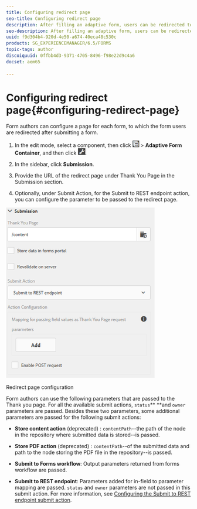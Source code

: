 ```yaml
---
title: Configuring redirect page
seo-title: Configuring redirect page
description: After filling an adaptive form, users can be redirected to a webpage that form authors can configure while creating the form.
seo-description: After filling an adaptive form, users can be redirected to a webpage that form authors can configure while creating the form.
uuid: f9d304b4-920d-4e50-a674-40eca48c530c
products: SG_EXPERIENCEMANAGER/6.5/FORMS
topic-tags: author
discoiquuid: 0ffbb4d3-9371-4705-8496-f98e22d9c4a6
docset: aem65

---
```


# Configuring redirect page{#configuring-redirect-page}

Form authors can configure a page for each form, to which the form users are redirected after submitting a form.

1. In the edit mode, select a component, then click ![field-level](assets/field-level.png) &gt; **Adaptive Form Container**, and then click ![cmppr](assets/cmppr.png).

1. In the sidebar, click **Submission**.  

1. Provide the URL of the redirect page under Thank You Page in the Submission section.  
1. Optionally, under Submit Action, for the Submit to REST endpoint action, you can configure the parameter to be passed to the redirect page.

![Redirect page configuration](assets/thank-you-setting-1.png)

Redirect page configuration

Form authors can use the following parameters that are passed to the Thank you page. For all the available submit actions, `status`** **and `owner` parameters are passed. Besides these two parameters, some additional parameters are passed for the following submit actions:

* **Store content action** (deprecated) : `contentPath`--the path of the node in the repository where submitted data is stored--is passed.

* **Store PDF action** (deprecated) : `contentPath`--of the submitted data and path to the node storing the PDF file in the repository--is passed.  

* **Submit to Forms workflow**: Output parameters returned from forms workflow are passed.  

* **Submit to REST endpoint**: Parameters added for in-field to parameter mapping are passed. `status` and `owner` parameters are not passed in this submit action. For more information, see [Configuring the Submit to REST endpoint submit action](../../forms/using/configuring-submit-actions.md).

